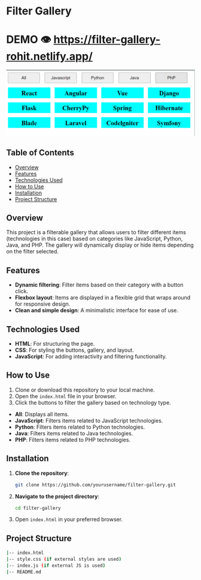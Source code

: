 
# Filter Gallery
# DEMO 👁️ https://filter-gallery-rohit.netlify.app/

<img src ="./filter.png" width = "700px" />

## Table of Contents
- [Overview](#overview)
- [Features](#features)
- [Technologies Used](#technologies-used)
- [How to Use](#how-to-use)
- [Installation](#installation)
- [Project Structure](#project-structure)

## Overview
This project is a filterable gallery that allows users to filter different items (technologies in this case) based on categories like JavaScript, Python, Java, and PHP. The gallery will dynamically display or hide items depending on the filter selected.

## Features
- **Dynamic filtering**: Filter items based on their category with a button click.
- **Flexbox layout**: Items are displayed in a flexible grid that wraps around for responsive design.
- **Clean and simple design**: A minimalistic interface for ease of use.

## Technologies Used
- **HTML**: For structuring the page.
- **CSS**: For styling the buttons, gallery, and layout.
- **JavaScript**: For adding interactivity and filtering functionality.

## How to Use
1. Clone or download this repository to your local machine.
2. Open the `index.html` file in your browser.
3. Click the buttons to filter the gallery based on technology type.

- **All**: Displays all items.
- **JavaScript**: Filters items related to JavaScript technologies.
- **Python**: Filters items related to Python technologies.
- **Java**: Filters items related to Java technologies.
- **PHP**: Filters items related to PHP technologies.

## Installation
1. **Clone the repository**:
   ```bash
   git clone https://github.com/yourusername/filter-gallery.git
   ```
2. **Navigate to the project directory**:
   ```bash
   cd filter-gallery
   ```
3. Open `index.html` in your preferred browser.

## Project Structure
```bash
|-- index.html
|-- style.css (if external styles are used)
|-- index.js (if external JS is used)
|-- README.md
